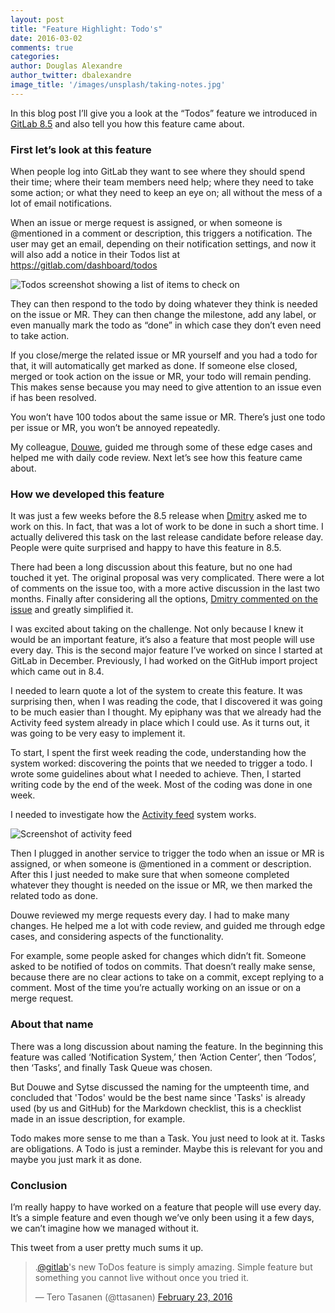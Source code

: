 ```yaml
---
layout: post
title: "Feature Highlight: Todo's"
date: 2016-03-02
comments: true
categories:
author: Douglas Alexandre
author_twitter: dbalexandre
image_title: '/images/unsplash/taking-notes.jpg'
---
```

In this blog post I’ll give you a look at the “Todos” feature we introduced in
[GitLab 8.5](https://about.gitlab.com/2016/02/22/gitlab-8-5-released/)
and also tell you how this feature came about.

<!-- more -->

### First let’s look at this feature

When people log into GitLab they want to see where they should spend their time;
where their team members need help; where they need to take some action;
or what they need to keep an eye on; all without the mess of a lot of email notifications.

When an issue or merge request is assigned, or when someone is @mentioned in
a comment or description, this triggers a notification.
The user may get an email, depending on their notification settings,
and now it will also add a notice in their Todos list at https://gitlab.com/dashboard/todos

![Todos screenshot showing a list of items to check on](/images/blogimages/todos-screenshot.jpg)

They can then respond to the todo by doing whatever they think is needed on
the issue or MR.
They can then change the milestone, add any label, or even manually mark
the todo as “done” in which case they don’t even need to take action.

If you close/merge the related issue or MR yourself and you had a todo for that,
it will automatically get marked as done.
If someone else closed, merged or took action on the issue or MR, your todo
will remain pending.
This makes sense because you may need to give attention to an issue even if has been resolved.

You won’t have 100 todos about the same issue or MR.
There’s just one todo per issue or MR, you won’t be annoyed repeatedly.

My colleague, [Douwe](https://twitter.com/DouweM), guided me through some of these edge cases and helped me
with daily code review.
Next let’s see how this feature came about.

### How we developed this feature

It was just a few weeks before the 8.5 release when [Dmitry](https://twitter.com/dzaporozhets)
asked me to work on this.
In fact, that was a lot of work to be done in such a short time.
I actually delivered this task on the last release candidate before release day.
People were quite surprised and happy to have this feature in 8.5.

There had been a long discussion about this feature, but no one had touched it yet.
The original proposal was very complicated.
There were a lot of comments on the issue too, with a more active discussion in
the last two months.
Finally after considering all the options, [Dmitry commented on the issue](https://gitlab.com/gitlab-org/gitlab-ce/issues/2425#note_3116626)
and greatly simplified it.

I was excited about taking on the challenge. Not only because I knew it would
be an important feature, it’s also a feature that most people will use every day.
This is the second major feature I’ve worked on since I started at GitLab in December.
Previously, I had worked on the GitHub import project which came out in 8.4.

I needed to learn quote a lot of the system to create this feature.
It was surprising then, when I was reading the code, that I discovered it was
going to be much easier than I thought.
My epiphany was that we already had the Activity feed system already in place
which I could use.
As it turns out, it was going to be very easy to implement it.

To start, I spent the first week reading the code, understanding how the system
worked: discovering the points that we needed to trigger a todo.
I wrote some guidelines about what I needed to achieve.
Then, I started writing code by the end of the week.
Most of the coding was done in one week.

I needed to investigate how the [Activity feed](https://gitlab.com/dashboard/activity) system works.

![Screenshot of activity feed](/images/blogimages/activity-feed-screenshot.jpg)

Then I plugged in another service to trigger the todo when an issue or MR is assigned, or when
someone is @mentioned in a comment or description.
After this I just needed to make sure that when someone completed whatever they thought
is needed on the issue or MR, we then marked the related todo as done.

Douwe reviewed my merge requests every day. I had to make many changes.
He helped me a lot with code review, and guided me through edge cases, and
considering aspects of the functionality.

For example, some people asked for changes which didn’t fit.
Someone asked to be notified of todos on commits.
That doesn’t really make sense, because there are no clear actions to take on
a commit, except replying to a comment.
Most of the time you’re actually working on an issue or on a merge request.

### About that name

There was a long discussion about naming the feature.
In the beginning this feature was called ‘Notification System,’ then
‘Action Center’, then ‘Todos’, then ‘Tasks’, and finally Task Queue was chosen.

But Douwe and Sytse discussed the naming for the umpteenth time, and concluded
that 'Todos' would be the best name since 'Tasks' is already used (by us and
GitHub) for the Markdown checklist, this is a checklist made in an issue
description, for example.

Todo makes more sense to me than a Task. You just need to look at it.
Tasks are obligations. A Todo is just a reminder.
Maybe this is relevant for you and maybe you just mark it as done.

### Conclusion

I’m really happy to have worked on a feature that people will use every day.
It’s a simple feature and even though we’ve only been using it a few days,
we can’t imagine how we managed without it.

This tweet from a user pretty much sums it up.

<blockquote class="twitter-tweet" data-lang="en"><p lang="en" dir="ltr">.<a href="https://twitter.com/gitlab">@gitlab</a>&#39;s new ToDos feature is simply amazing. Simple feature but something you cannot live without once you tried it.</p>&mdash; Tero Tasanen (@ttasanen) <a href="https://twitter.com/ttasanen/status/702249244950974464">February 23, 2016</a></blockquote>
<script async src="//platform.twitter.com/widgets.js" charset="utf-8"></script>
